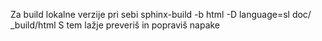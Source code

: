 Za build lokalne verzije pri sebi
sphinx-build -b html -D language=sl doc/ _build/html
S tem lažje preveriš in popraviš napake

